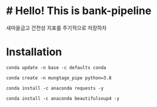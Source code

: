 # # Hello! This is bank-pipeline

새마을금고 건전성 지표를 주기적으로 저장하자

# Installation

```
conda update -n base -c defaults conda
```

```
conda create -n mungtage_pipe python=3.8
```

```
conda install -c anaconda requests -y
```

```
conda install -c anaconda beautifulsoup4 -y
```
